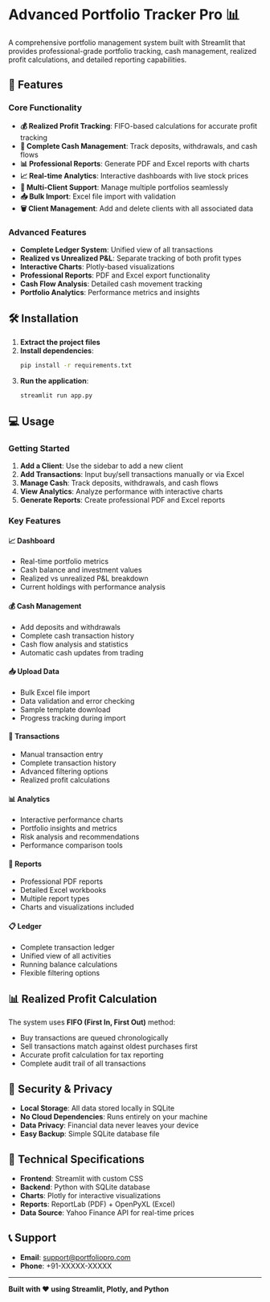 # Advanced Portfolio Tracker Pro 📊

A comprehensive portfolio management system built with Streamlit that provides professional-grade portfolio tracking, cash management, realized profit calculations, and detailed reporting capabilities.

## 🚀 Features

### Core Functionality
- **💰 Realized Profit Tracking**: FIFO-based calculations for accurate profit tracking
- **🏦 Complete Cash Management**: Track deposits, withdrawals, and cash flows
- **📊 Professional Reports**: Generate PDF and Excel reports with charts
- **📈 Real-time Analytics**: Interactive dashboards with live stock prices
- **👥 Multi-Client Support**: Manage multiple portfolios seamlessly
- **📥 Bulk Import**: Excel file import with validation
- **🗑️ Client Management**: Add and delete clients with all associated data

### Advanced Features
- **Complete Ledger System**: Unified view of all transactions
- **Realized vs Unrealized P&L**: Separate tracking of both profit types
- **Interactive Charts**: Plotly-based visualizations
- **Professional Reports**: PDF and Excel export functionality
- **Cash Flow Analysis**: Detailed cash movement tracking
- **Portfolio Analytics**: Performance metrics and insights

## 🛠️ Installation

1. **Extract the project files**
2. **Install dependencies**:
   ```bash
   pip install -r requirements.txt
   ```
3. **Run the application**:
   ```bash
   streamlit run app.py
   ```

## 💻 Usage

### Getting Started
1. **Add a Client**: Use the sidebar to add a new client
2. **Add Transactions**: Input buy/sell transactions manually or via Excel
3. **Manage Cash**: Track deposits, withdrawals, and cash flows
4. **View Analytics**: Analyze performance with interactive charts
5. **Generate Reports**: Create professional PDF and Excel reports

### Key Features

#### 📈 Dashboard
- Real-time portfolio metrics
- Cash balance and investment values
- Realized vs unrealized P&L breakdown
- Current holdings with performance analysis

#### 💰 Cash Management
- Add deposits and withdrawals
- Complete cash transaction history
- Cash flow analysis and statistics
- Automatic cash updates from trading

#### 📥 Upload Data
- Bulk Excel file import
- Data validation and error checking
- Sample template download
- Progress tracking during import

#### 🎯 Transactions
- Manual transaction entry
- Complete transaction history
- Advanced filtering options
- Realized profit calculations

#### 📊 Analytics
- Interactive performance charts
- Portfolio insights and metrics
- Risk analysis and recommendations
- Performance comparison tools

#### 📄 Reports
- Professional PDF reports
- Detailed Excel workbooks
- Multiple report types
- Charts and visualizations included

#### 📋 Ledger
- Complete transaction ledger
- Unified view of all activities
- Running balance calculations
- Flexible filtering options

## 📊 Realized Profit Calculation

The system uses **FIFO (First In, First Out)** method:
- Buy transactions are queued chronologically
- Sell transactions match against oldest purchases first
- Accurate profit calculation for tax reporting
- Complete audit trail of all transactions

## 🔐 Security & Privacy

- **Local Storage**: All data stored locally in SQLite
- **No Cloud Dependencies**: Runs entirely on your machine
- **Data Privacy**: Financial data never leaves your device
- **Easy Backup**: Simple SQLite database file

## 🎯 Technical Specifications

- **Frontend**: Streamlit with custom CSS
- **Backend**: Python with SQLite database
- **Charts**: Plotly for interactive visualizations
- **Reports**: ReportLab (PDF) + OpenPyXL (Excel)
- **Data Source**: Yahoo Finance API for real-time prices

## 📞 Support

- **Email**: support@portfoliopro.com
- **Phone**: +91-XXXXX-XXXXX

---

**Built with ❤️ using Streamlit, Plotly, and Python**
